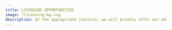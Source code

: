 ```yaml
---
title: LICENSING OPPORTUNITIES
image: /licensing-bg.svg
description: At the appropriate juncture, we will proudly offer our advanced Al technology for licensing subscriptions to other media entities. Whether you're a traditional media outlet seeking to enhance your digital presence or a digital media platform aiming to incorporate Al capabilities, Mindplex provides customizable solutions tailored to your specific needs.
---
```

